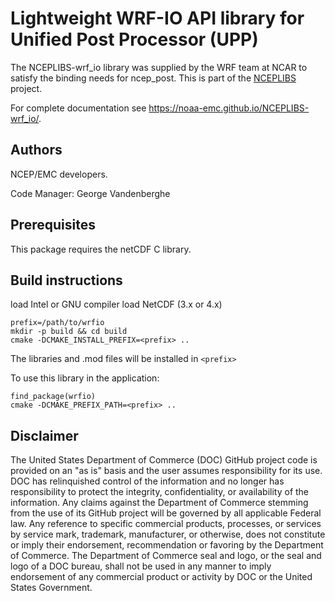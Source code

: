 # Lightweight WRF-IO API library for Unified Post Processor (UPP)

The NCEPLIBS-wrf_io library was supplied by the WRF team at NCAR to
satisfy the binding needs for ncep_post. This is part of the
[NCEPLIBS](https://github.com/NOAA-EMC/NCEPLIBS) project.

For complete documentation see
https://noaa-emc.github.io/NCEPLIBS-wrf_io/.

## Authors

NCEP/EMC developers.

Code Manager: George Vandenberghe

## Prerequisites

This package requires the netCDF C library.

## Build instructions

load Intel or GNU compiler
load NetCDF (3.x or 4.x)

```
prefix=/path/to/wrfio
mkdir -p build && cd build
cmake -DCMAKE_INSTALL_PREFIX=<prefix> ..
```

The libraries and .mod files will be installed in `<prefix>`

To use this library in the application:
```
find_package(wrfio)
cmake -DCMAKE_PREFIX_PATH=<prefix> ..
```

## Disclaimer

The United States Department of Commerce (DOC) GitHub project code is
provided on an "as is" basis and the user assumes responsibility for
its use. DOC has relinquished control of the information and no longer
has responsibility to protect the integrity, confidentiality, or
availability of the information. Any claims against the Department of
Commerce stemming from the use of its GitHub project will be governed
by all applicable Federal law. Any reference to specific commercial
products, processes, or services by service mark, trademark,
manufacturer, or otherwise, does not constitute or imply their
endorsement, recommendation or favoring by the Department of
Commerce. The Department of Commerce seal and logo, or the seal and
logo of a DOC bureau, shall not be used in any manner to imply
endorsement of any commercial product or activity by DOC or the United
States Government.
